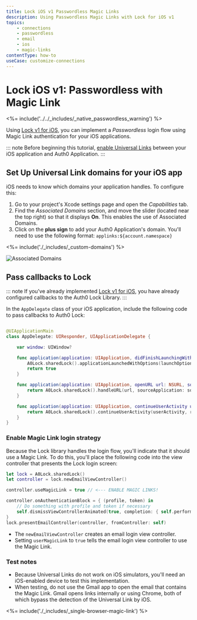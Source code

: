 ```yaml
---
title: Lock iOS v1 Passwordless Magic Links
description: Using Passwordless Magic Links with Lock for iOS v1
topics:
    - connections
    - passwordless
    - email
    - ios
    - magic-links
contentType: how-to
useCase: customize-connections
---
```


# Lock iOS v1: Passwordless with Magic Link

<%= include('../../_includes/_native_passwordless_warning') %>

Using [Lock v1 for iOS](/libraries/lock-ios/v1), you can implement a <dfn data-key="passwordless">Passwordless</dfn> login flow using Magic Link authentication for your iOS applications.

::: note
Before beginning this tutorial, [enable Universal Links](/dashboard/guides/applications/enable-universal-links) between your iOS application and Auth0 Application.
:::

## Set Up Universal Link domains for your iOS app

iOS needs to know which domains your application handles. To configure this:

1. Go to your project's Xcode settings page and open the *Capabilities* tab.
2. Find the *Associated Domains* section, and move the slider (located near the top right) so that it displays **On**. This enables the use of Associated Domains.
3. Click on the **plus sign** to add your Auth0 Application's domain. You'll need to use the following format: `applinks:${account.namespace}`

<%= include('./_includes/_custom-domains') %>

![Associated Domains](/media/articles/connections/passwordless/associated-domains.png)

## Pass callbacks to Lock

::: note
If you've already implemented [Lock v1 for iOS](https://auth0.com/blog/how-to-implement-slack-like-login-on-ios-with-auth0/), you have already configured callbacks to the Auth0 Lock Library.
:::

In the `AppDelegate` class of your iOS application, include the following code to pass callbacks to Auth0 Lock:

```swift

@UIApplicationMain
class AppDelegate: UIResponder, UIApplicationDelegate {

    var window: UIWindow?

    func application(application: UIApplication, didFinishLaunchingWithOptions launchOptions: [NSObject: AnyObject]?) -> Bool {
        A0Lock.sharedLock().applicationLaunchedWithOptions(launchOptions)
        return true
    }

    func application(application: UIApplication, openURL url: NSURL, sourceApplication: String?, annotation: AnyObject) -> Bool {
        return A0Lock.sharedLock().handleURL(url, sourceApplication: sourceApplication)
    }

    func application(application: UIApplication, continueUserActivity userActivity: NSUserActivity, restorationHandler: ([AnyObject]?) -> Void) -> Bool {
        return A0Lock.sharedLock().continueUserActivity(userActivity, restorationHandler:restorationHandler)
    }
}

```

### Enable Magic Link login strategy

Because the Lock library handles the login flow, you'll indicate that it should use a Magic Link. To do this, you'll place the following code into the view controller that presents the Lock login screen:

```swift
let lock = A0Lock.sharedLock()
let controller = lock.newEmailViewController()

controller.useMagicLink = true // <--- ENABLE MAGIC LINKS!

controller.onAuthenticationBlock = { (profile, token) in
    // Do something with profile and token if necessary
    self.dismissViewControllerAnimated(true, completion: { self.performSegueWithIdentifier("UserLoggedIn", sender: self) })
}
lock.presentEmailController(controller, fromController: self)
```

* The `newEmailViewController` creates an email login view controller.
* Setting `userMagicLink` to `true` tells the email login view controller to use the Magic Link.

### Test notes

* Because Universal Links do not work on iOS simulators, you'll need an iOS-enabled device to test this implementation.
* When testing, do not use the Gmail app to open the email that contains the Magic Link. Gmail opens links internally or using Chrome, both of which bypass the detection of the Universal Link by iOS.

<%= include('./_includes/_single-browser-magic-link') %>

